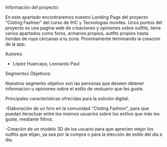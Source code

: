 Información del proyecto:

En este apartado encontraremos nuestro Landing Page del proyecto "Cloting Fashion" del curso de IHC y Tecnologias moviles.
Unos puntos del proyecto es una pagina web de creaciones y opiniones sobre outfits, tiene varios apartados como foros, armarios propios, autfits propios hasta tiendas de ropa cercanas a tu zona. Proximamente terminando la creacion de la app.  


Autores:
- López Huarcaya, Leonardo Paul


Segmentos Objetivos:

Nuestros segmento objetivo son las personas que deseen obtener informacion u opiniones sobre el estilo de vestuario que les guste.


Principales caracteristicas ofrecidas para la solición digital:

-Elaboración de un foro en la comunidad "Cloting Fashion", para que puedan iteractuar entre los mismos usuarios sobre los estilos que más les guste, mediante filtros.

-Creación de un modelo 3D de los usuario para que aprecien mejor los outfits que elijan, ya sea por la compra o para la elección de estilo del dia a dia.

